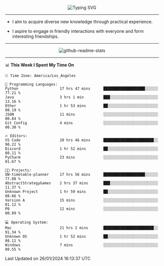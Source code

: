 <p align="center">
  <img src="https://readme-typing-svg.demolab.com?font=Fira+Code&weight=500&size=32&duration=2500&pause=1600&center=true&vCenter=true&random=false&width=1024&height=64&lines=Hi+there+%F0%9F%91%8B;I'm+delighted+you+could+make+it+here+%F0%9F%8E%89;I'm+Harry%2C+a+college+student+still+finding+my+way" alt="Typing SVG" />
</p>


---


- I aim to acquire diverse new knowledge through practical experience.

- I aspire to engage in friendly interactions with everyone and form interesting friendships.


---


<p align="center">
  <img src="https://github-readme-stats.vercel.app/api?username=Harry-Jing&show_icons=true" alt="github-readme-stats"/>
</p>


---

<!--START_SECTION:waka-->
📊 **This Week I Spent My Time On** 

```text
🕑︎ Time Zone: America/Los_Angeles

💬 Programming Languages: 
Python                   17 hrs 47 mins      ███████████████████░░░░░░   77.21 % 
Java                     3 hrs 1 min         ███░░░░░░░░░░░░░░░░░░░░░░   13.16 % 
Other                    1 hr 53 mins        ██░░░░░░░░░░░░░░░░░░░░░░░   08.19 % 
JSON                     11 mins             ░░░░░░░░░░░░░░░░░░░░░░░░░   00.84 % 
Git Config               4 mins              ░░░░░░░░░░░░░░░░░░░░░░░░░   00.30 % 

🔥 Editors: 
VS Code                  20 hrs 46 mins      ███████████████████████░░   90.22 % 
Discord                  1 hr 52 mins        ██░░░░░░░░░░░░░░░░░░░░░░░   08.11 % 
PyCharm                  23 mins             ░░░░░░░░░░░░░░░░░░░░░░░░░   01.67 % 

🐱‍💻 Projects: 
UW-timetable-planner     17 hrs 56 mins      ███████████████████░░░░░░   77.88 % 
AbstractStrategyGames    2 hrs 37 mins       ███░░░░░░░░░░░░░░░░░░░░░░   11.37 % 
Unknown Project          1 hr 59 mins        ██░░░░░░░░░░░░░░░░░░░░░░░   08.66 % 
Version A                15 mins             ░░░░░░░░░░░░░░░░░░░░░░░░░   01.12 % 
P0                       12 mins             ░░░░░░░░░░░░░░░░░░░░░░░░░   00.89 % 

💻 Operating System: 
Mac                      21 hrs 2 mins       ███████████████████████░░   91.34 % 
Unknown OS               1 hr 52 mins        ██░░░░░░░░░░░░░░░░░░░░░░░   08.11 % 
Windows                  7 mins              ░░░░░░░░░░░░░░░░░░░░░░░░░   00.55 % 
```


 Last Updated on 26/01/2024 16:13:37 UTC
<!--END_SECTION:waka-->
